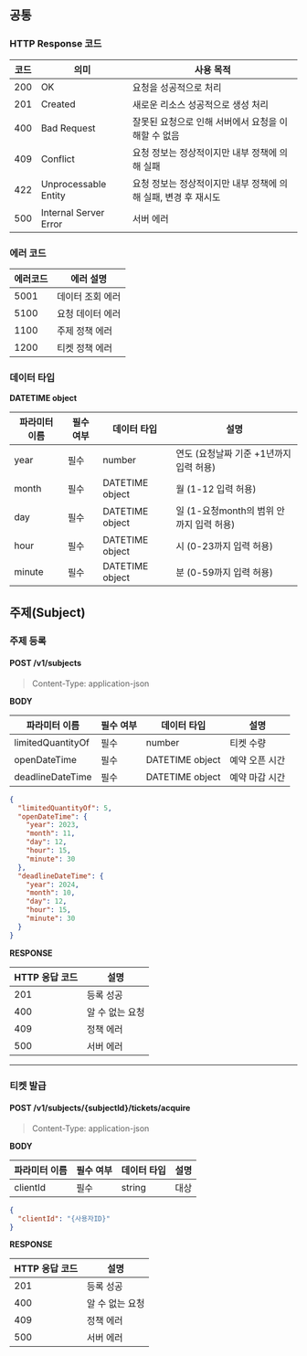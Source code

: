 ## 공통

### HTTP Response 코드

| 코드  | 의미                    | 사용 목적                                |
|-----|-----------------------|--------------------------------------|
| 200 | OK                    | 요청을 성공적으로 처리                         |
| 201 | Created               | 새로운 리소스 성공적으로 생성 처리                  |
| 400 | Bad Request           | 잘못된 요청으로 인해 서버에서 요청을 이해할 수 없음        |
| 409 | Conflict              | 요청 정보는 정상적이지만 내부 정책에 의해 실패           |
| 422 | Unprocessable Entity  | 요청 정보는 정상적이지만 내부 정책에 의해 실패, 변경 후 재시도 |
| 500 | Internal Server Error | 서버 에러                                |

### 에러 코드

| 에러코드 | 에러 설명     |
|------|-----------|
| 5001 | 데이터 조회 에러 |
| 5100 | 요청 데이터 에러 |
| 1100 | 주제 정책 에러  |
| 1200 | 티켓 정책 에러  |

### 데이터 타입

**DATETIME object**  

| 파라미터 이름 | 필수 여부 | 데이터 타입          | 설명                          |
|---------|-------|-----------------|-----------------------------|
| year    | 필수    | number          | 연도 (요청날짜 기준 +1년까지 입력 허용)    |
| month   | 필수    | DATETIME object | 월 (1-12 입력 허용)              |
| day     | 필수    | DATETIME object | 일 (1-요청month의 범위 안까지 입력 허용) |
| hour    | 필수    | DATETIME object | 시 (0-23까지 입력 허용)            |
| minute  | 필수    | DATETIME object | 분 (0-59까지 입력 허용)            |

## 주제(Subject)

### 주제 등록

#### POST /v1/subjects

> Content-Type: application-json

**BODY**  

|파라미터 이름|필수 여부| 데이터 타입          | 설명       |
|---|---|-----------------|----------|
|limitedQuantityOf|필수| number          | 티켓 수량    |
|openDateTime|필수| DATETIME object | 예약 오픈 시간 |
|deadlineDateTime|필수| DATETIME object | 예약 마감 시간|

```json
{
  "limitedQuantityOf": 5,
  "openDateTime": {
    "year": 2023,
    "month": 11,
    "day": 12,
    "hour": 15,
    "minute": 30
  },
  "deadlineDateTime": {
    "year": 2024,
    "month": 10,
    "day": 12,
    "hour": 15,
    "minute": 30
  }
}
```

**RESPONSE**  

| HTTP 응답 코드 | 설명        |
|------------|-----------|
| 201        | 등록 성공     |
| 400        | 알 수 없는 요청 |
| 409        | 정책 에러     |
| 500        | 서버 에러     |

---

### 티켓 발급

#### POST /v1/subjects/{subjectId}/tickets/acquire

> Content-Type: application-json

**BODY**  

| 파라미터 이름  | 필수 여부 | 데이터 타입 | 설명  |
|----------|-------|--------|-----|
| clientId | 필수    | string | 대상  |

```json
{
  "clientId": "{사용자ID}"
}
```

**RESPONSE**

| HTTP 응답 코드 | 설명        |
|------------|-----------|
| 201        | 등록 성공     |
| 400        | 알 수 없는 요청 |
| 409        | 정책 에러     |
| 500        | 서버 에러     |